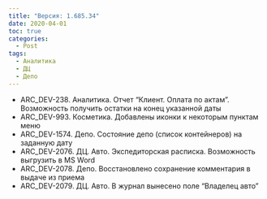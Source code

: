 ```yaml
---
title: "Версия: 1.685.34"
date: 2020-04-01
toc: true
categories:
  - Post
tags:
  - Аналитика
  - ДЦ
  - Депо
---
```


- ARC_DEV-238. Аналитика. Отчет “Клиент. Оплата по актам”. Возможность получить остатки на конец указанной даты
- ARC_DEV-993. Косметика. Добавлены иконки к некоторым пунктам меню
- ARC_DEV-1574. Депо. Состояние депо (список контейнеров) на заданную дату
- ARC_DEV-2076. ДЦ. Авто. Экспедиторская расписка. Возможность выгрузить в MS Word
- ARC_DEV-2078. Депо. Восстановлено сохранение комментария в выдаче из приема
- ARC_DEV-2079. ДЦ. Авто. В журнал вынесено поле “Владелец авто”
